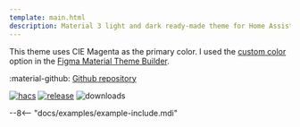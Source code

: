 ```yaml
---
template: main.html
description: Material 3 light and dark ready-made theme for Home Assistant. Example C12 is based on Magenta as the primary color. Check the screenshots and theme config!
---
```


This theme uses CIE Magenta as the primary color. I used the [custom color][picking-the-hue] option in the [Figma Material Theme Builder][create-material3-theme].

:material-github: [Github repository][m3-theme-github-url]

[![hacs][hacs-badge]][hacs-url]
[![release][release-badge]][release-url]
![downloads][downloads-badge]

--8<-- "docs/examples/example-include.mdi"

<!-- Image references -->

[AmoebeLabs Material 3 Theme Palettes]: ../assets/screenshots/m3-theme-c12-palettes.png
[AmoebeLabs Material 3 Theme Surfaces]: ../assets/screenshots/m3-theme-c12-surfaces.png
[AmoebeLabs Material 3 Theme Light]: ../assets/screenshots/m3-theme-c12-light.png
[AmoebeLabs Material 3 Theme Dark]: ../assets/screenshots/m3-theme-c12-dark.png

[AmoebeLabs Material 3 Theme Example Light]: ../assets/screenshots/m3-example-c12-light.png
[AmoebeLabs Material 3 Theme Example Dark]: ../assets/screenshots/m3-example-c12-dark.png

<!-- External references -->

[sak-example-12-url]: https://swiss-army-knife-card-manual.amoebelabs.com/examples/example-12/
[m3-theme-github-url]: https://github.com/AmoebeLabs/HA-Theme_M3-c12-magenta
[home-assistant]: https://www.home-assistant.io/
[home-assitant-theme-docs]: https://www.home-assistant.io/integrations/frontend/#defining-themes
[hacs]: https://hacs.xyz
[release-url]: https://github.com/AmoebeLabs/HA-Theme_M3-c12-magenta/releases
[sak-docs-url]: https://swiss-army-knife-card-manual.amoebelabs.com/

<!-- Badge references -->

[hacs-url]: https://github.com/hacs/default
[hacs-badge]: https://img.shields.io/badge/HACS-Default-41BDF5.svg?style=for-the-badge&logo=homeassistantcommunitystore
[release-badge]: https://img.shields.io/github/v/release/AmoebeLabs/HA-Theme_M3-c12-magenta?style=for-the-badge&logo=github
[downloads-badge]: https://img.shields.io/github/downloads/AmoebeLabs/HA-Theme_M3-c12-magenta/total?style=for-the-badge&logo=github

<!-- Internal references -->

[create-material3-theme]: ../design/create-material3-theme.md
[picking-the-hue]: ../basics/m3-analysis-hue-picker.md